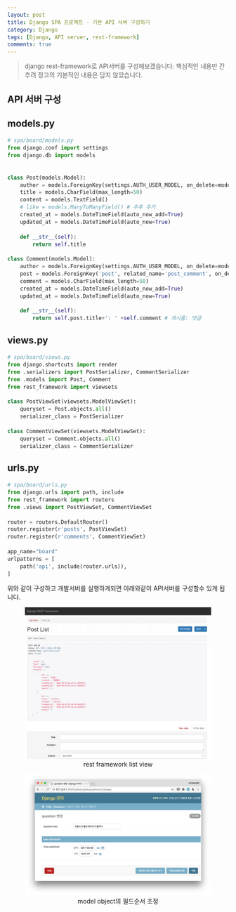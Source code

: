```yaml
---
layout: post
title: Django SPA 프로젝트 - 기본 API 서버 구성하기
category: Django
tags: [Django, API server, rest-framework]
comments: true
---
```

<!----------------- 탬플릿
## forEach
### 설명
[MDN]()
### 문법
```javascript

```
### 예시
```javascript

```
------------------->

> django rest-framework로 API서버를 구성해보겠습니다.
> 핵심적인 내용만 간추려 장고의 기본적인 내용은 담지 않았습니다.

## API 서버 구성

## models.py
```python
# spa/board/models.py
from django.conf import settings
from django.db import models


class Post(models.Model):
    author = models.ForeignKey(settings.AUTH_USER_MODEL, on_delete=models.CASCADE)
    title = models.CharField(max_length=50)
    content = models.TextField()
    # like = models.ManyToManyField() # 추후 추가
    created_at = models.DateTimeField(auto_now_add=True)
    updated_at = models.DateTimeField(auto_now=True)

    def __str__(self):
        return self.title

class Comment(models.Model):
    author = models.ForeignKey(settings.AUTH_USER_MODEL, on_delete=models.CASCADE)
    post = models.ForeignKey('post', related_name='post_comment', on_delete=models.CASCADE)
    comment = models.CharField(max_length=50)
    created_at = models.DateTimeField(auto_now_add=True)
    updated_at = models.DateTimeField(auto_now=True)

    def __str__(self):
        return self.post.title+': ' +self.comment # 게시물: 댓글
```

## views.py
```python
# spa/board/views.py
from django.shortcuts import render
from .serializers import PostSerializer, CommentSerializer
from .models import Post, Comment
from rest_framework import viewsets

class PostViewSet(viewsets.ModelViewSet):
    queryset = Post.objects.all()
    serializer_class = PostSerializer

class CommentViewSet(viewsets.ModelViewSet):
    queryset = Comment.objects.all()
    serializer_class = CommentSerializer
```

## urls.py
```python
# spa/board/urls.py
from django.urls import path, include
from rest_framework import routers
from .views import PostViewSet, CommentViewSet

router = routers.DefaultRouter()
router.register(r'posts', PostViewSet)
router.register(r'comments', CommentViewSet)

app_name="board"
urlpatterns = [
    path('api', include(router.urls)),
]
```

위와 같이 구성하고 개발서버를 실행하게되면 아래와같이 API서버를 구성할수 있게 됩니다.
 <center>
 <figure>
 <img src="/assets/post-img/django/restframework_list.png" alt="views">
 <figcaption>rest framework list view</figcaption>
 </figure>
 </center>

 <center>
 <figure>
 <img src="/assets/post-img/django/admin1.png" alt="views">
 <figcaption>model object의 필드순서 조정</figcaption>
 </figure>
 </center>

